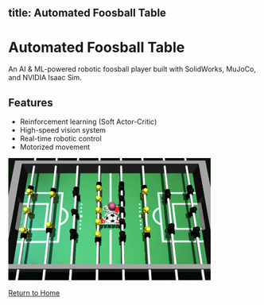 title: Automated Foosball Table
---

# Automated Foosball Table 
An AI & ML-powered robotic foosball player built with SolidWorks, MuJoCo, and NVIDIA Isaac Sim.

## Features
- Reinforcement learning (Soft Actor-Critic)
- High-speed vision system
- Real-time robotic control
- Motorized movement

![Foosball Mujoco Simulation](/assets/images/PortfolioFR.PNG)


[Return to Home](https://Handsome-Zheng.github.io/)
